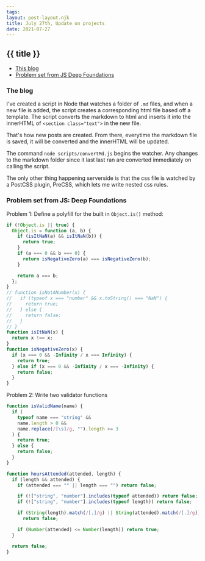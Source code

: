 ```yaml
---
tags:
layout: post-layout.njk
title: July 27th, Update on projects 
date: 2021-07-27
---
```


## {{ title }}
 
- [This blog](https://github.com/DonaldBrower/DonaldBrower.github.io/blob/gh-pages/scripts/convertMd.js)
- [Problem set from JS Deep Foundations](#)

### The blog

I've created a script in Node that watches a folder of `.md` files, and when a new file is added, the script creates a corresponding html file based off a template. The script converts the markdown to html and inserts it into the innerHTML of `<section class="text">` in the new file. 

That's how new posts are created. From there, everytime the markdown file is saved, it will be converted and the innerHTML will be updated.

The command `node scripts/convertMd.js` begins the watcher. Any changes to the markdown folder since it last last ran are converted immediately on calling the script.

The only other thing happening serverside is that the css file is watched by a PostCSS plugin, PreCSS, which lets me write nested css rules.

### Problem set from JS: Deep Foundations

Problem 1: Define a polyfill for the built in `Object.is()` method:

``` js
if (!Object.is || true) {
  Object.is = function (a, b) {
    if (isItNaN(a) && isItNaN(b)) {
      return true;
    }
    if (a === 0 && b === 0) {
      return isNegativeZero(a) === isNegativeZero(b);
    }

    return a === b;
  };
}
// function isNotANumber(x) {
//   if (typeof x === "number" && x.toString() === "NaN") {
//     return true;
//   } else {
//     return false;
//   }
// }
function isItNaN(x) {
  return x !== x;
}
function isNegativeZero(x) {
  if (x === 0 && -Infinity / x === Infinity) {
    return true;
  } else if (x === 0 && -Infinity / x === -Infinity) {
    return false;
  }
}
```

Problem 2: Write two validator functions

``` js
function isValidName(name) {
  if (
    typeof name === "string" &&
    name.length > 0 &&
    name.replace(/[\s]/g, "").length >= 3
  ) {
    return true;
  } else {
    return false;
  }
}

function hoursAttended(attended, length) {
  if (length && attended) {
    if (attended === "" || length === "") return false;

    if (!["string", "number"].includes(typeof attended)) return false;
    if (!["string", "number"].includes(typeof length)) return false;

    if (String(length).match(/[.]/g) || String(attended).match(/[.]/g))
      return false;

    if (Number(attended) <= Number(length)) return true;
  }

  return false;
}
``` 
